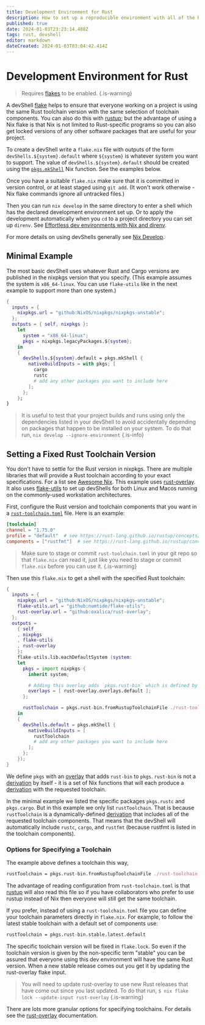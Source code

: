 ```yaml
---
title: Development Environment for Rust
description: How to set up a reproducible environment with all of the Rust-related tools you need using a flake
published: true
date: 2024-01-03T23:23:14.488Z
tags: rust, devshell
editor: markdown
dateCreated: 2024-01-03T03:04:42.414Z
---
```


# Development Environment for Rust

> Requires [flakes](/nix/flakes) to be enabled.
{.is-warning}

A devShell [flake][] helps to ensure that everyone working on a project is using the same Rust toolchain version with the same selection of toolchain components. You can also do this with [rustup][]; but the advantage of using a Nix flake is that Nix is not limited to Rust-specific programs so you can also get locked versions of any other software packages that are useful for your project.

[rustup]: https://rust-lang.github.io/rustup/
[flake]: /nix/flakes

To create a devShell write a `flake.nix` file with outputs of the form `devShells.${system}.default` where `${system}` is whatever system you want to support. The value of `devShells.${system}.default` should be created using the [`pkgs.mkShell`][] Nix function. See the examples below.

[`pkgs.mkShell`]: https://nixos.org/manual/nixpkgs/stable/#sec-pkgs-mkShell

Once you have a suitable `flake.nix` make sure that it is committed in version control, or at least staged using `git add`. (It won't work otherwise - Nix flake commands ignore all untracked files.)

Then you can run `nix develop` in the same directory to enter a shell which has the declared development environment set up. Or to apply the development automatically when you `cd` to a project directory you can set up `direnv`. See [Effortless dev environments with Nix and direnv](https://determinate.systems/posts/nix-direnv).

For more details on using devShells generally see [Nix Develop](/nix/commands/nix-develop).

## Minimal Example

The most basic devShell uses whatever Rust and Cargo versions are published in the nixpkgs version that you specify. (This example assumes the system is `x86_64-linux`. You can use `flake-utils` like in the next example to support more than one system.)

```nix
{
  inputs = {
    nixpkgs.url = "github:NixOS/nixpkgs/nixpkgs-unstable";
  };
  outputs = { self, nixpkgs }:
    let
      system = "x86_64-linux";
      pkgs = nixpkgs.legacyPackages.${system};
    in
    {
      devShells.${system}.default = pkgs.mkShell {
        nativeBuildInputs = with pkgs; [
          cargo
          rustc
          # add any other packages you want to include here
        ];
      };
    };
}
```

> It is useful to test that your project builds and runs using only the dependencies listed in your devShell to avoid accidentally depending on packages that happen to be installed on your system. To do that run,
> `nix develop --ignore-environment`
{.is-info}

## Setting a Fixed Rust Toolchain Version

You don't have to settle for the Rust version in nixpkgs. There are multiple libraries that will provide a Rust toolchain according to your exact specifications. For a list see [Awesome Nix][]. This example uses [rust-overlay][]. It also uses [flake-utils][] to set up devShells for both Linux and Macos running on the commonly-used workstation architectures.

[Awesome Nix]: https://github.com/nix-community/awesome-nix#rust
[rust-overlay]: https://github.com/oxalica/rust-overlay
[flake-utils]: https://github.com/numtide/flake-utils

First, configure the Rust version and toolchain components that you want in a [`rust-toolchain.toml`][] file. Here is an example:

[`rust-toolchain.toml`]: https://rust-lang.github.io/rustup/overrides.html#the-toolchain-file

```toml
[toolchain]
channel = "1.75.0"
profile = "default"  # see https://rust-lang.github.io/rustup/concepts/profiles.html
components = ["rustfmt"]  # see https://rust-lang.github.io/rustup/concepts/components.html
```

> Make sure to stage or commit `rust-toolchain.toml` in your git repo so that `flake.nix` can read it, just like you need to stage or commit `flake.nix` before you can use it.
{.is-warning}

Then use this `flake.nix` to get a shell with the specified Rust toolchain:

```nix
{
  inputs = {
    nixpkgs.url = "github:NixOS/nixpkgs/nixpkgs-unstable";
    flake-utils.url = "github:numtide/flake-utils";
    rust-overlay.url = "github:oxalica/rust-overlay";
  };
  outputs =
    { self
    , nixpkgs
    , flake-utils
    , rust-overlay
    }:
    flake-utils.lib.eachDefaultSystem (system:
    let
      pkgs = import nixpkgs {
        inherit system;

        # Adding this overlay adds `pkgs.rust-bin` which is defined by rust-overlay
        overlays = [ rust-overlay.overlays.default ];
      };

      rustToolchain = pkgs.rust-bin.fromRustupToolchainFile ./rust-toolchain.toml;
    in
    {
      devShells.default = pkgs.mkShell {
        nativeBuildInputs = [
          rustToolchain
          # add any other packages you want to include here
        ];
      };
    });
}
```

We define `pkgs` with an [overlay][] that adds `rust-bin` to `pkgs`. `rust-bin` is not a [derivation][] by itself - it is a set of Nix functions that will each produce a [derivation][] with the requested toolchain.

[overlay]: https://nixos.org/manual/nixpkgs/stable/#chap-overlays
[derivation]: /nix/derivation

In the minimal example we listed the specific packages `pkgs.rustc` and `pkgs.cargo`. But in this example we only list `rustToolchain`. That is because `rustToolchain` is a dynamically-defined [derivation][] that includes all of the requested toolchain components. That means that the devShell will automatically include `rustc`, `cargo`, and `rustfmt` (because rustfmt is listed in the toolchain components).

### Options for Specifying a Toolchain

The example above defines a toolchain this way,

```nix
rustToolchain = pkgs.rust-bin.fromRustupToolchainFile ./rust-toolchain.toml;
```

The advantage of reading configuration from `rust-toolchain.toml` is that [rustup][] will also read this file so if you have collaborators who prefer to use rustup instead of Nix then everyone will still get the same toolchain.

If you prefer, instead of using a `rust-toolchain.toml` file you can define your toolchain parameters directly in `flake.nix`. For example, to follow the latest stable toolchain with a default set of components use:

```nix
rustToolchain = pkgs.rust-bin.stable.latest.default
```

The specific toolchain version will be fixed in `flake.lock`. So even if the toolchain version is given by the non-specific term "stable" you can be assured that everyone using this dev environment will have the same Rust version. When a new stable release comes out you get it by updating the rust-overlay flake input.

> You will need to update rust-overlay to use new Rust releases that have come out since you last updated. To do that run,
> `$ nix flake lock --update-input rust-overlay`
{.is-warning}

There are lots more granular options for specifying toolchains. For details see the [rust-overlay][] documentation.
